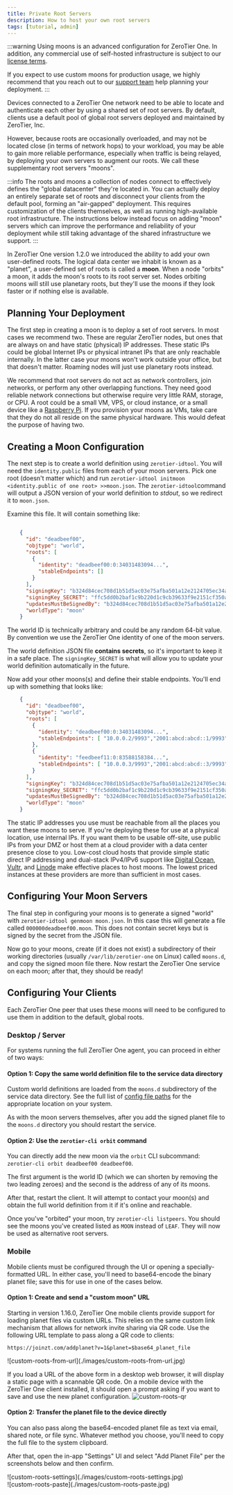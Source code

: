 ```yaml
---
title: Private Root Servers
description: How to host your own root servers
tags: [tutorial, admin]
---
```


:::warning
Using moons is an advanced configuration for ZeroTier One. In addition, any
commercial use of self-hosted infrastructure is subject to our [license terms](https://github.com/zerotier/ZeroTierOne/blob/dev/LICENSE.txt).

If you expect to use custom moons for production usage, we highly
recommend that you reach out to our [support team](mailto:support@zerotier.com)
help planning your deployment.
:::

Devices connected to a ZeroTier One network need to be able to locate and
authenticate each other by using a shared set of root servers. By default,
clients use a default pool of global root servers deployed and maintained
by ZeroTier, Inc.

However, because roots are occasionally overloaded, and may not be located
close (in terms of network hops) to your workload, you may be able to gain
more reliable performance, especially when traffic is being relayed, by
deploying your own servers to augment our roots. We call these supplementary
root servers "moons".

:::info
The roots and moons a collection of nodes connect to effectively defines the
"global datacenter" they're located in. You can actually deploy an entirely
separate set of roots and disconnect your clients from the default pool,
forming an "air-gapped" deployment. This requires customization of the
clients themselves, as well as running high-available root infrastructure.
The instructions below instead focus on adding "moon" servers which can
improve the performance and reliability of your deployment while still taking
advantage of the shared infrastructure we support.
:::

In ZeroTier One version 1.2.0 we introduced the ability to add your own
user-defined roots. The logical data center we inhabit is known as a
"planet", a user-defined set of roots is called a **moon**. When a node
"orbits" a moon, it adds the moon's roots to its root server set. Nodes
orbiting moons will still use planetary roots, but they'll use the moons
if they look faster or if nothing else is available.

## Planning Your Deployment

The first step in creating a moon is to deploy a set of root servers. In
most cases we recommend two. These are regular ZeroTier nodes, but ones
that are always on and have static (physical) IP addresses. These static
IPs could be global Internet IPs or physical intranet IPs that are only
reachable internally. In the latter case your moons won't work
outside your office, but that doesn't matter. Roaming nodes will just
use planetary roots instead.

We recommend that root servers do not act as network controllers, join
networks, or perform any other overlapping functions. They need good
reliable network connections but otherwise require very little RAM,
storage, or CPU. A root could be a small VM, VPS, or cloud instance, or
a small device like a [Raspberry Pi](https://www.raspberrypi.org/). If
you provision your moons as VMs, take care that they do not all reside
on the same physical hardware. This would defeat the purpose of having
two.

## Creating a Moon Configuration

The next step is to create a world definition using `zerotier-idtool`.
You will need the `identity.public` files from each of your moon
servers. Pick one root (doesn't matter which) and run
`zerotier-idtool initmoon <identity.public of one root> >>moon.json`.
The `zerotier-idtool`command will output a JSON version of your world
definition to *stdout*, so we redirect it to `moon.json`.

Examine this file. It will contain something like:

```json

    {
      "id": "deadbeef00",
      "objtype": "world",
      "roots": [
        {
          "identity": "deadbeef00:0:34031483094...",
          "stableEndpoints": []
        }
      ],
      "signingKey": "b324d84cec708d1b51d5ac03e75afba501a12e2124705ec34a614bf8f9b2c800f44d9824ad3ab2e3da1ac52ecb39ac052ce3f54e58d8944b52632eb6d671d0e0",
      "signingKey_SECRET": "ffc5dd0b2baf1c9b220d1c9cb39633f9e2151cf350a6d0e67c913f8952bafaf3671d2226388e1406e7670dc645851bf7d3643da701fd4599fedb9914c3918db3",
      "updatesMustBeSignedBy": "b324d84cec708d1b51d5ac03e75afba501a12e2124705ec34a614bf8f9b2c800f44d9824ad3ab2e3da1ac52ecb39ac052ce3f54e58d8944b52632eb6d671d0e0",
      "worldType": "moon"
    }
```

The world ID is technically arbitrary and could be any random 64-bit
value. By convention we use the ZeroTier One identity of one of the moon servers.

The world definition JSON file **contains secrets**, so it's important
to keep it in a safe place. The `signingKey_SECRET` is what will allow
you to update your world definition automatically in the future.

Now add your other moons(s) and define their stable endpoints. You'll end
up with something that looks like:

```json
    {
      "id": "deadbeef00",
      "objtype": "world",
      "roots": [
        {
          "identity": "deadbeef00:0:34031483094...",
          "stableEndpoints": [ "10.0.0.2/9993","2001:abcd:abcd::1/9993" ]
        },
        {
          "identity": "feedbeef11:0:83588158384...",
          "stableEndpoints": [ "10.0.0.3/9993","2001:abcd:abcd::3/9993" ]
        }
      ],
      "signingKey": "b324d84cec708d1b51d5ac03e75afba501a12e2124705ec34a614bf8f9b2c800f44d9824ad3ab2e3da1ac52ecb39ac052ce3f54e58d8944b52632eb6d671d0e0",
      "signingKey_SECRET": "ffc5dd0b2baf1c9b220d1c9cb39633f9e2151cf350a6d0e67c913f8952bafaf3671d2226388e1406e7670dc645851bf7d3643da701fd4599fedb9914c3918db3",
      "updatesMustBeSignedBy": "b324d84cec708d1b51d5ac03e75afba501a12e2124705ec34a614bf8f9b2c800f44d9824ad3ab2e3da1ac52ecb39ac052ce3f54e58d8944b52632eb6d671d0e0",
      "worldType": "moon"
    }
```

The static IP addresses you use must be reachable from all the places
you want these moons to serve. If you're deploying these for use at a
physical location, use internal IPs. If you want them to be usable
off-site, use public IPs from your DMZ or host them at a cloud provider
with a data center presence close to you. Low-cost cloud hosts that
provide simple static direct IP addressing and dual-stack IPv4/IPv6
support like [Digital Ocean](https://digitalocean.com/),
[Vultr](https://vultr.com/), and [Linode](https://linode.com/) make
effective places to host moons. The lowest priced instances at these
providers are more than sufficient in most cases.

## Configuring Your Moon Servers

The final step in configuring your moons is to generate a signed "world" with
`zerotier-idtool genmoon moon.json`. In this case this will generate a
file called `000000deadbeef00.moon`. This does not contain secret keys
but is signed by the secret from the JSON file.

Now go to your moons, create (if it does not exist) a subdirectory of
their working directories (usually `/var/lib/zerotier-one` on Linux)
called `moons.d`, and copy the signed moon file there. Now restart the
ZeroTier One service on each moon; after that, they should be ready!

## Configuring Your Clients

Each ZeroTier One peer that uses these moons will need to be configured to
use them in addition to the default, global roots.

### Desktop / Server

For systems running the full ZeroTier One agent, you can proceed in either of two ways:

#### Option 1: Copy the same world definition file to the service data directory

Custom world definitions are loaded from the `moons.d` subdirectory of
the service data directory. See the full list of
[config file paths](/config.md#system) for the appropriate location on
your system.

As with the moon servers themselves, after you add the signed planet file
to the `moons.d` directory you should restart the service.

#### Option 2: Use the `zerotier-cli orbit` command

You can directly add the new moon via the `orbit` CLI subcommand:
`zerotier-cli orbit deadbeef00 deadbeef00`.

The first argument is the
world ID (which we can shorten by removing the two leading zeroes) and
the second is the address of any of its moons.

After that, restart the client. It will attempt to contact your moon(s)
and obtain the full world definition from it if it's online and
reachable.

Once you've "orbited" your moon, try `zerotier-cli listpeers`. You
should see the moons you've created listed as `MOON` instead of `LEAF`.
They will now be used as alternative root servers.

### Mobile

Mobile clients must be configured through the UI or opening a specially-formatted
URL. In either case, you'll need to base64-encode the binary planet file; save
this for use in one of the cases below.

#### Option 1: Create and send a "custom moon" URL

Starting in version 1.16.0, ZeroTier One mobile clients provide support for loading
planet files via custom URLs. This relies on the same custom link mechanism
that allows for network invite sharing via QR code. Use the following URL template
to pass along a QR code to clients:

`https://joinzt.com/addplanet?v=1&planet=$base64_planet_file`

<div style={{ width: "48%" }}>
![custom-roots-from-url](./images/custom-roots-from-url.jpg)
</div>

If you load a URL of the above form in a desktop web browser, it will display a static page with a scannable QR code. On a mobile device with the ZeroTier One client installed, it should open a prompt asking if you want to save and use the new planet configuration.
![custom-roots-qr](./images/custom-roots-qr.png)

#### Option 2: Transfer the planet file to the device directly

You can also pass along the base64-encoded planet file as text via email, shared
note, or file sync. Whatever method you choose, you'll need to copy the full file
to the system clipboard.

After that, open the in-app "Settings" UI and select "Add Planet File" per the screenshots below and then confirm.
<div style={{ float: "left", width: "48%" }}>
![custom-roots-settings](./images/custom-roots-settings.jpg)
</div>
<div style={{ float: "right", width: "48%" }}>
![custom-roots-paste](./images/custom-roots-paste.jpg)
</div>
